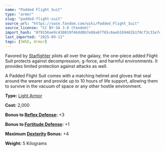 ```yaml
---
name: "Padded Flight Suit"
type: "armor"
slug: "padded-flight-suit"
source_url: "https://swse.fandom.com/wiki/Padded_Flight_Suit"
source_license: "CC BY-SA 3.0 (Fandom)"
import_hash: "079156ae9c438019f46dd0b7e86a67f65c6aeb169462b170cf3c31e7da90563a"
last_imported: "2025-09-12"
tags: [SWSE, Armor]
---
```

Favored by [Starfighter](https://swse.fandom.com/wiki/Starfighter) pilots all over the galaxy, the one-piece added Flight Suit protects against decompression, g-force, and harmful environments. It provides limited protection against attacks as well.

A Padded Flight Suit comes with a matching helmet and gloves that seal around the wearer and provide up to 10 hours of life support, allowing them to survive in the vacuum of space or any other hostile environment.

**Type:** [Light Armor](https://swse.fandom.com/wiki/Light_Armor)

**Cost:** 2,000

**Bonus to [Reflex Defense](https://swse.fandom.com/wiki/Reflex_Defense):** +3

**Bonus to [Fortitude Defense](https://swse.fandom.com/wiki/Fortitude_Defense):** +1

**Maximum [Dexterity](https://swse.fandom.com/wiki/Dexterity) Bonus:** +4

**Weight:** 5 Kilograms